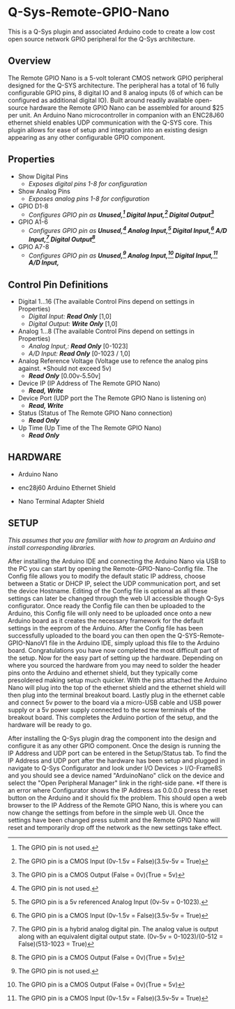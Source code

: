 # Q-Sys-Remote-GPIO-Nano
This is a Q-Sys plugin and associated Arduino code to create a low cost open source network GPIO peripheral for the Q-Sys architecture.

## Overview
The Remote GPIO Nano is a 5-volt tolerant CMOS network GPIO peripheral designed for the Q-SYS architecture. The peripheral has a total of 16 fully configurable GPIO pins, 8 digital IO and 8 analog inputs (6 of which can be configured as additional digital IO). Built around readily available open-source hardware the Remote GPIO Nano can be assembled for around $25 per unit. An Arduino Nano microcontroller in companion with an ENC28J60 ethernet shield enables UDP communication with the Q-SYS core. This plugin allows for ease of setup and integration into an existing design appearing as any other configurable GPIO component. 

## Properties
- Show Digital Pins
  - *Exposes digital pins 1-8 for configuration*
- Show Analog Pins
  - *Exposes analog pins 1-8 for configuration*
- GPIO D1-8
  - *Configures GPIO pin as **Unused,[^1] Digital Input,[^2] Digital Output[^3]***
- GPIO A1-6
  - *Configures GPIO pin as **Unused,[^1] Analog Input,[^4] Digital Input,[^2] A/D Input,[^5] Digital Output[^3]***
- GPIO A7-8
  - *Configures GPIO pin as **Unused,[^1] Analog Input,[^3] Digital Input,[^2] A/D Input,***

[^1]: The GPIO pin is not used.
[^2]: The GPIO pin is a CMOS Input (0v-1.5v = False)(3.5v-5v = True)
[^3]: The GPIO pin is a CMOS Output (False = 0v)(True = 5v)
[^4]: The GPIO pin is a 5v referenced Analog Input (0v-5v = 0-1023).
[^5]: The GPIO pin is a hybrid analog digital pin. The analog value is output along with an equivalent digital output state. (0v-5v = 0-1023)/(0-512 = False)(513-1023 = True)


## Control Pin Definitions
- Digital 1…16 (The available Control Pins depend on settings in Properties)
  - *Digital Input: **Read Only*** [1,0]
  - *Digital Output: **Write Only*** [1,0]
- Analog 1…8 (The available Control Pins depend on settings in Properties)
  - *Analog Input,: **Read Only*** [0-1023]
  - *A/D Input: **Read Only*** [0-1023 / 1,0]
- Analog Reference Voltage (Voltage use to refence the analog pins against. *Should not exceed 5v)
  - ***Read Only*** [0.00v-5.50v]
- Device IP (IP Address of The Remote GPIO Nano)
  - ***Read, Write***
- Device Port (UDP port the The Remote GPIO Nano is listening on)
  - ***Read, Write***
- Status (Status of The Remote GPIO Nano connection)
  - ***Read Only***
- Up Time (Up Time of the The Remote GPIO Nano)
  - ***Read Only***

## HARDWARE

- Arduino Nano
  
- enc28j60 Arduino Ethernet Shield
  
- Nano Terminal Adapter Shield

## SETUP

*This assumes that you are familiar with how to program an Arduino and install corresponding libraries.*

After installing the Arduino IDE and connecting the Arduino Nano via USB to the PC you can start by opening the Remote-GPIO-Nano-Config file. The Config file allows you to modify the default static IP address, choose between a Static or DHCP IP, select the UDP communication port, and set the device Hostname. Editing of the Config file is optional as all these settings can later be changed through the web UI accessible though Q-Sys configurator. Once ready the Config file can then be uploaded to the Arduino, this Config file will only need to be uploaded once onto a new Arduino board as it creates the necessary framework for the default settings in the eeprom of the Arduino. After the Config file has been successfully uploaded to the board you can then open the Q-SYS-Remote-GPIO-NanoV1 file in the Arduino IDE, simply upload this file to the Arduino board. Congratulations you have now completed the most difficult part of the setup. Now for the easy part of setting up the hardware. Depending on where you sourced the hardware from you may need to solder the header pins onto the Arduino and ethernet shield, but they typically come presoldered making setup much quicker. With the pins attached the Arduino Nano will plug into the top of the ethernet shield and the ethernet shield will then plug into the terminal breakout board. Lastly plug in the ethernet cable and connect 5v power to the board via a micro-USB cable and USB power supply or a 5v power supply connected to the screw terminals of the breakout board. This completes the Arduino portion of the setup, and the hardware will be ready to go.

  After installing the Q-Sys plugin drag the component into the design and configure it as any other GPIO component. Once the design is running the IP Address and UDP port can be entered in the Setup/Status tab. To find the IP Address and UDP port after the hardware has been setup and plugged in navigate to Q-Sys Configurator and look under I/O Devices > I/O-Frame8S and you should see a device named "ArduinoNano" click on the device and select the "Open Peripheral Manager" link in the right-side pane. *If there is an error where Configurator shows the IP Address as 0.0.0.0 press the reset button on the Arduino and it should fix the problem. This should open a web browser to the IP Address of the Remote GPIO Nano, this is where you can now change the settings from before in the simple web UI. Once the settings have been changed press submit and the Remote GPIO Nano will reset and temporarily drop off the network as the new settings take effect.
